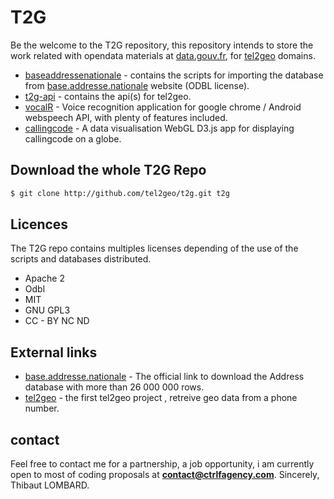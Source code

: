 # T2G
Be the welcome to the T2G repository, this repository intends to store the work related with opendata materials at [data.gouv.fr], for [tel2geo] domains. 

* [baseaddressenationale] - contains the scripts for importing the database from [base.addresse.nationale] website (ODBL license).
* [t2g-api] - contains the api(s) for tel2geo.
* [vocalR] - Voice recognition application for google chrome / Android webspeech API, with plenty of features included.
* [callingcode] - A data visualisation WebGL D3.js app for displaying callingcode on a globe. 


## Download the whole T2G Repo
```sh
$ git clone http://github.com/tel2geo/t2g.git t2g

```

## Licences
The T2G repo contains multiples licenses depending of the use of the scripts and databases distributed.
* Apache 2
* Odbl
* MIT
* GNU GPL3
* CC - BY NC ND

## External links
* [base.addresse.nationale] -   The official link to download the Address database with more than 26 000 000 rows.
* [tel2geo] - the first tel2geo project , retreive geo data from a phone number.



## contact
Feel free to contact me for a partnership, a job opportunity, i am currently open to most of coding proposals at **contact@ctrlfagency.com**.
Sincerely,
Thibaut LOMBARD.


[comment]: #
   [data.gouv.fr]: <http://www.data.gouv.fr/fr/>
   [tel2geo]: <https://tel2geo.fr>
   [base.addresse.nationale]: <http://adresse.data.gouv.fr/>
   [baseaddressenationale]: <https://github.com/tel2geo/t2g/tree/master/baseaddressenationale/>
   [t2g-api]: <https://github.com/tel2geo/t2g/tree/master/api/>
   [vocalR]: <https://github.com/tel2geo/t2g/tree/master/VOCALR>
   [callingcode]: <https://github.com/tel2geo/t2g/tree/master/callingcode>
  


